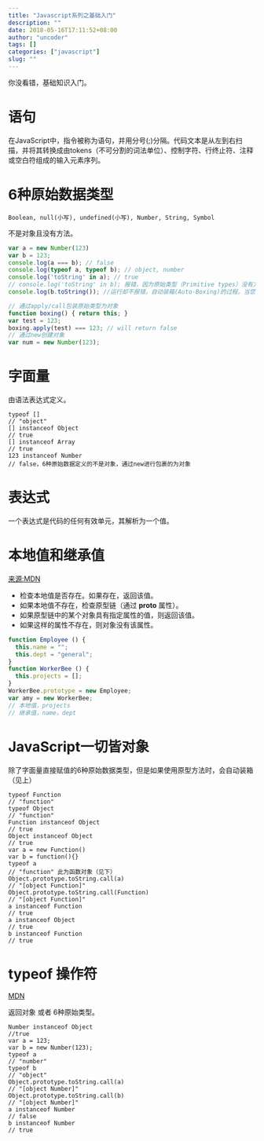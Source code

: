 ```yaml
---
title: "Javascript系列之基础入门"
description: ""
date: 2018-05-16T17:11:52+08:00
author: "uncoder"
tags: []
categories: ["javascript"]
slug: ""
---
```


你没看错，基础知识入门。

<!--more-->

# 语句

在JavaScript中，指令被称为语句，并用分号(;)分隔。代码文本是从左到右扫描，并将其转换成由tokens（不可分割的词法单位）、控制字符、行终止符、注释或空白符组成的输入元素序列。

# 6种原始数据类型

`Boolean, null(小写), undefined(小写), Number, String, Symbol`

不是对象且没有方法。
```js
var a = new Number(123)
var b = 123;
console.log(a === b); // false
console.log(typeof a, typeof b); // object, number
console.log('toString' in a); // true
// console.log('toString' in b); 报错，因为原始类型（Primitive types）没有方法。
console.log(b.toString()); //运行却不报错，自动装箱(Auto-Boxing)的过程。当您尝试调用某些基本类型的属性或方法时，JavaScript将首先将其转换为临时包装对象，并访问其上的属性/方法，而不会影响原始属性。
```

```js
// 通过apply/call包装原始类型为对象
function boxing() { return this; }
var test = 123;
boxing.apply(test) === 123; // will return false
// 通过new创建对象
var num = new Number(123);
```

# 字面量

由语法表达式定义。

```
typeof []
// "object"
[] instanceof Object
// true
[] instanceof Array
// true
123 instanceof Number
// false，6种原始数据定义的不是对象，通过new进行包裹的为对象
```

# 表达式

一个表达式是代码的任何有效单元，其解析为一个值。

# 本地值和继承值
[来源:MDN](https://developer.mozilla.org/zh-CN/docs/Web/JavaScript/Guide/Details_of_the_Object_Model)
- 检查本地值是否存在。如果存在，返回该值。
- 如果本地值不存在，检查原型链（通过 __proto__ 属性）。
- 如果原型链中的某个对象具有指定属性的值，则返回该值。
- 如果这样的属性不存在，则对象没有该属性。

```js
function Employee () {
  this.name = "";
  this.dept = "general";
}
function WorkerBee () {
  this.projects = [];
}
WorkerBee.prototype = new Employee;
var amy = new WorkerBee;
// 本地值，projects
// 继承值，name，dept
```
# JavaScript一切皆对象

除了字面量直接赋值的6种原始数据类型，但是如果使用原型方法时，会自动装箱（见上）

```
typeof Function
// "function"
typeof Object
// "function"
Function instanceof Object
// true
Object instanceof Object
// true
var a = new Function()
var b = function(){}
typeof a
// "function" 此为函数对象（见下）
Object.prototype.toString.call(a)
// "[object Function]"
Object.prototype.toString.call(Function)
// "[object Function]"
a instanceof Function
// true
a instanceof Object
// true
b instanceof Function
// true
```

# typeof 操作符

[MDN](https://developer.mozilla.org/en-US/docs/Web/JavaScript/Reference/Operators/typeof)

返回对象 或者 6种原始类型。

```
Number instanceof Object
//true
var a = 123;
var b = new Number(123);
typeof a
// "number"
typeof b
// "object"
Object.prototype.toString.call(a)
// "[object Number]"
Object.prototype.toString.call(b)
// "[object Number]"
a instanceof Number
// false
b instanceof Number
// true
```
